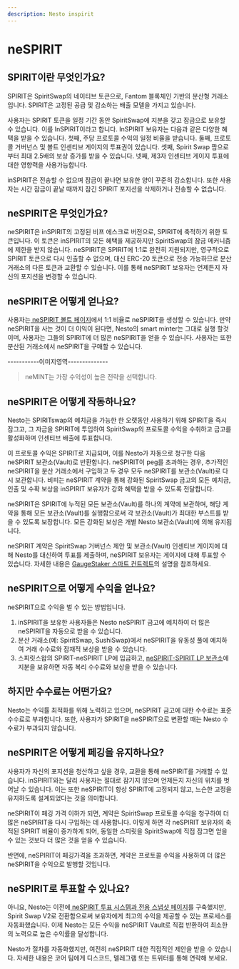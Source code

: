 ```yaml
---
description: Nesto inspirit
---
```


# neSPIRIT

## SPIRIT이란 무엇인가요?

SPIRIT은 SpiritSwap의 네이티브 토큰으로, Fantom 블록체인 기반의 분산형 거래소입니다. SPIRIT은 고정된 공급 및 감소하는 배출 모델을 가지고 있습니다.

사용자는 SPIRIT 토큰을 일정 기간 동안 SpiritSwap에 지분을 갖고 잠금으로 보유할 수 있습니다. 이를 InSPIRIT이라고 합니다. InSPIRIT 보유자는 다음과 같은 다양한 혜택을 받을 수 있습니다. 첫째, 주당 프로토콜 수익의 일정 비율을 받습니다. 둘째, 프로토콜 거버넌스 및 볼트 인센티브 게이지의 투표권이 있습니다. 셋째, Spirit Swap 팜으로부터 최대 2.5배의 보상 증가를 받을 수 있습니다. 넷째, 제3자 인센티브 게이지 투표에 대한 영향력을 사용가능합니다.

inSPIRIT은 전송할 수 없으며 잠금이 끝나면 보유한 양이 꾸준히 감소합니다. 또한 사용자는 시간 잠금이 끝날 때까지 잠긴 SPIRIT 포지션을 삭제하거나 전송할 수 없습니다.

## neSPIRIT은 무엇인가요?

neSPIRIT은 inSPIRIT의 고정된 비프 에스크로 버전으로, SPIRIT에 축적하기 위한 토큰입니다. 이 토큰은 inSPIRIT의 모든 혜택을 제공하지만 SpiritSwap의 잠금 메커니즘에 제한을 받지 않습니다. neSPIRIT은 SPIRIT에 1:1로 완전히 지원되지만, 영구적으로 SPIRIT 토큰으로 다시 인출할 수 없으며, 대신 ERC-20 토큰으로 전송 가능하므로 분산 거래소의 다른 토큰과 교환할 수 있습니다. 이를 통해 neSPIRIT 보유자는 언제든지 자신의 포지션을 변경할 수 있습니다.

## neSPIRIT은 어떻게 얻나요?

사용자는[ neSPIRIT 볼트 페이지](https://app.beefy.finance/vault/beefy-binspirit)에서 1:1 비율로 neSPIRIT을 생성할 수 있습니다. 만약 neSPIRIT을 사는 것이 더 이익이 된다면, Nesto의 smart minter는 그대로 실행 할것이며, 사용자는 그들의 SPIRIT에 더 많은 neSPIRIT을 얻을 수 있습니다. 사용자는 또한 분산된 거래소에서 neSPIRIT을 구매할 수 있습니다.

\-----------이미지영역--------------

> neMINT는 가장 수익성이 높은 전략을 선택합니다.

## neSPIRIT은 어떻게 작동하나요?

Nesto는 SPIRITswap의 예치금을 가능한 한 오랫동안 사용하기 위해 SPIRIT을 즉시 잠그고, 그 자금을 SPIRIT에 투입하여 SpiritSwap의 프로토콜 수익을 수취하고 금고를 활성화하며 인센티브 배출에 투표합니다.&#x20;

이 프로토콜 수익은 SPIRIT로 지급되며, 이를 Nesto가 자동으로 청구한 다음 neSPIRIT 보관소(Vault)로 반환합니다. neSPIRIT이 peg를 초과하는 경우, 추가적인 neSPIRIT을 분산 거래소에서 구입하고 두 경우 모두 neSPIRIT를 보관소(Vault)로 다시 보관합니다. 비피는 neSPIRIT 계약을 통해 강화된 SpiritSwap 금고의 모든 예치금, 인출 및 수확 보상을 inSPIRIT 보유자가 강화 혜택을 받을 수 있도록 전달합니다.&#x20;

neSPIRIT은 SPIRIT에 누적된 모든 보관소(Vault)를 하나의 계약에 보관하며, 해당 계약을 통해 모든 보관소(Vault)를 실행함으로써 각 보관소(Vault)가 최대한 부스트를 받을 수 있도록 보장합니다. 모든 강화된 보상은 개별 Nesto 보관소(Vault)에 의해 유지됩니다.&#x20;

neSPIRIT 계약은 SpiritSwap 거버넌스 제안 및 보관소(Vault) 인센티브 게이지에 대해 Nesto를 대신하여 투표를 제출하며, neSPIRIT 보유자는 게이지에 대해 투표할 수 있습니다. 자세한 내용은 [GaugeStaker 스마트 컨트렉트](../../nesto-1/undefined-1.md)의 설명을 참조하세요.

## neSPIRIT으로 어떻게 수익을 얻나요?

neSPIRIT으로 수익을 벌 수 있는 방법입니다.

1. inSPIRIT을 보유한 사용자들은 Nesto neSPIRIT 금고에 예치하여 더 많은 neSPIRIT을 자동으로 받을 수 있습니다.&#x20;
2. 분산 거래소(예: SpiritSwap, SushiSwap)에서 neSPIRIT을 유동성 풀에 예치하여 거래 수수료와 잠재적 보상을 받을 수 있습니다.&#x20;
3. 스피릿스왑의 SPIRIT-neSPIRIT LP에 입금하고, [ neSPIRIT-SPIRIT LP 보관소](https://app.beefy.finance/vault/spirit-binspirit-spirit)에 지분을 보유하면 자동 복리 수수료와 보상을 받을 수 있습니다.

## 하지만 수수료는 어떤가요?

Nesto는 수익률 최적화를 위해 노력하고 있으며, neSPIRIT 금고에 대한 수수료는 표준 수수료로 부과합니다. 또한, 사용자가 SPIRIT을 neSPIRIT으로 변환할 때는 Nesto 수수료가 부과되지 않습니다.

## neSPIRIT은 어떻게 페깅을 유지하나요?

사용자가 자신의 포지션을 청산하고 싶을 경우, 교환을 통해 neSPIRIT를 거래할 수 있습니다. inSPIRIT와는 달리 사용자는 절대로 잠기지 않으며 언제든지 자신의 위치를 벗어날 수 있습니다. 이는 또한 neSPIRIT이 항상 SPIRIT에 고정되지 않고, 느슨한 고정을 유지하도록 설계되었다는 것을 의미합니다.

neSPIRIT이 페깅 가격 이하가 되면, 계약은 SpiritSwap 프로토콜 수익을 청구하여 더 많은 neSPIRIT을 다시 구입하는 데 사용합니다. 이렇게 하면 각 neSPIRIT 보유자의 축적된 SPIRIT 비율이 증가하게 되어, 동일한 스피릿을 SpiritSwap에 직접 잠그면 얻을 수 있는 것보다 더 많은 것을 얻을 수 있습니다.

반면에, neSPIRIT이 페깅가격을 초과하면, 계약은 프로토콜 수익을 사용하여 더 많은 neSPIRIT을 수익으로 발행할 것입니다.

## neSPIRIT로 투표할 수 있나요?

아니요, Nesto는 이전에[ neSPIRIT 투표 시스템과 전용 스냅샷 페이지](https://snapshot.org/#/binspirit.eth)를 구축했지만, Spirit Swap V2로 전환함으로써 보유자에게 최고의 수익을 제공할 수 있는 프로세스를 자동화했습니다. 이제 Nesto는 모든 수익을 neSPIRIT Vault로 직접 반환하여 최소한의 노력으로 높은 수익률을 달성합니다.

Nesto가 절차를 자동화했지만, 여전히 neSPIRIT 대한 직접적인 제안을 받을 수 있습니다. 자세한 내용은 코어 팀에게 디스코드, 텔레그램 또는 트위터를 통해 연락해 보세요.
